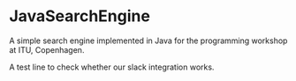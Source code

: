 # JavaSearchEngine
A simple search engine implemented in Java for the programming workshop at ITU, Copenhagen.

A test line to check whether our slack integration works.